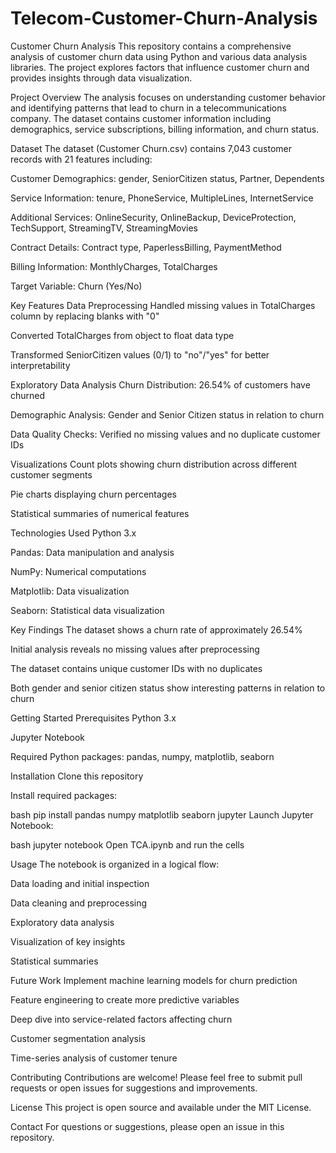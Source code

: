 # Telecom-Customer-Churn-Analysis
Customer Churn Analysis
This repository contains a comprehensive analysis of customer churn data using Python and various data analysis libraries. The project explores factors that influence customer churn and provides insights through data visualization.

Project Overview
The analysis focuses on understanding customer behavior and identifying patterns that lead to churn in a telecommunications company. The dataset contains customer information including demographics, service subscriptions, billing information, and churn status.

Dataset
The dataset (Customer Churn.csv) contains 7,043 customer records with 21 features including:

Customer Demographics: gender, SeniorCitizen status, Partner, Dependents

Service Information: tenure, PhoneService, MultipleLines, InternetService

Additional Services: OnlineSecurity, OnlineBackup, DeviceProtection, TechSupport, StreamingTV, StreamingMovies

Contract Details: Contract type, PaperlessBilling, PaymentMethod

Billing Information: MonthlyCharges, TotalCharges

Target Variable: Churn (Yes/No)

Key Features
Data Preprocessing
Handled missing values in TotalCharges column by replacing blanks with "0"

Converted TotalCharges from object to float data type

Transformed SeniorCitizen values (0/1) to "no"/"yes" for better interpretability

Exploratory Data Analysis
Churn Distribution: 26.54% of customers have churned

Demographic Analysis: Gender and Senior Citizen status in relation to churn

Data Quality Checks: Verified no missing values and no duplicate customer IDs

Visualizations
Count plots showing churn distribution across different customer segments

Pie charts displaying churn percentages

Statistical summaries of numerical features

Technologies Used
Python 3.x

Pandas: Data manipulation and analysis

NumPy: Numerical computations

Matplotlib: Data visualization

Seaborn: Statistical data visualization

Key Findings
The dataset shows a churn rate of approximately 26.54%

Initial analysis reveals no missing values after preprocessing

The dataset contains unique customer IDs with no duplicates

Both gender and senior citizen status show interesting patterns in relation to churn

Getting Started
Prerequisites
Python 3.x

Jupyter Notebook

Required Python packages: pandas, numpy, matplotlib, seaborn

Installation
Clone this repository

Install required packages:

bash
pip install pandas numpy matplotlib seaborn jupyter
Launch Jupyter Notebook:

bash
jupyter notebook
Open TCA.ipynb and run the cells

Usage
The notebook is organized in a logical flow:

Data loading and initial inspection

Data cleaning and preprocessing

Exploratory data analysis

Visualization of key insights

Statistical summaries

Future Work
Implement machine learning models for churn prediction

Feature engineering to create more predictive variables

Deep dive into service-related factors affecting churn

Customer segmentation analysis

Time-series analysis of customer tenure

Contributing
Contributions are welcome! Please feel free to submit pull requests or open issues for suggestions and improvements.

License
This project is open source and available under the MIT License.

Contact
For questions or suggestions, please open an issue in this repository.

